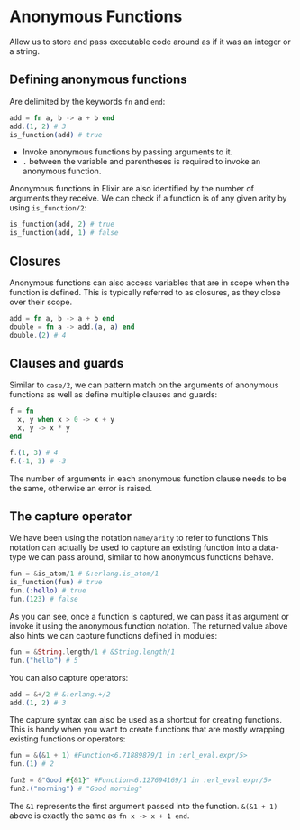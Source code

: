 # Anonymous Functions

Allow us to store and pass executable code around as if it was an integer or a string.

## Defining anonymous functions

Are delimited by the keywords `fn` and `end`:

```elixir
add = fn a, b -> a + b end
add.(1, 2) # 3
is_function(add) # true
```

- Invoke anonymous functions by passing arguments to it.
- `.` between the variable and parentheses is required to invoke an anonymous function.

Anonymous functions in Elixir are also identified by the number of arguments they receive. We can check if a function is of any given arity by using `is_function/2`:

```elixir
is_function(add, 2) # true
is_function(add, 1) # false
```

## Closures

Anonymous functions can also access variables that are in scope when the function is defined. This is typically referred to as closures, as they close over their scope.

```elixir
add = fn a, b -> a + b end
double = fn a -> add.(a, a) end
double.(2) # 4
```

## Clauses and guards

Similar to `case/2`, we can pattern match on the arguments of anonymous functions as well as define multiple clauses and guards:

```elixir
f = fn
  x, y when x > 0 -> x + y
  x, y -> x * y
end

f.(1, 3) # 4
f.(-1, 3) # -3
```

The number of arguments in each anonymous function clause needs to be the same, otherwise an error is raised.

## The capture operator

We have been using the notation `name/arity` to refer to functions
This notation can actually be used to capture an existing function into a data-type we can pass around, similar to how anonymous functions behave.

```elixir
fun = &is_atom/1 # &:erlang.is_atom/1
is_function(fun) # true
fun.(:hello) # true
fun.(123) # false
```

As you can see, once a function is captured, we can pass it as argument or invoke it using the anonymous function notation. The returned value above also hints we can capture functions defined in modules:

```elixir
fun = &String.length/1 # &String.length/1
fun.("hello") # 5
```

You can also capture operators:

```elixir
add = &+/2 # &:erlang.+/2
add.(1, 2) # 3
```

The capture syntax can also be used as a shortcut for creating functions. This is handy when you want to create functions that are mostly wrapping existing functions or operators:

```elixir
fun = &(&1 + 1) #Function<6.71889879/1 in :erl_eval.expr/5>
fun.(1) # 2

fun2 = &"Good #{&1}" #Function<6.127694169/1 in :erl_eval.expr/5>
fun2.("morning") # "Good morning"
```

The `&1` represents the first argument passed into the function. `&(&1 + 1)` above is exactly the same as `fn x -> x + 1 end`.
